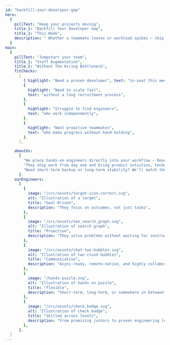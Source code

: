 ```yaml
---
id: "backfill-your-developer-gap"
hero:
  {
    pillText: "Keep your projects moving",
    title_1: "Backfill Your Developer Gap",
    title_2: "This Week",
    description: " Whether a teammate leaves or workload spikes — skip hiring delays. We embed engineers in days who work your hours, use your tools, and take ownership from day one.",
  }
main:
  {
    pillText: "Jumpstart your team",
    title_1: "Staff Augmentation",
    title_2: "Without the Hiring Bottleneck",
    fitChecks:
      [
        { highlight: "Need a proven developer", text: "in-seat this week" },
        {
          highlight: "Need to scale fast",
          text: "without a long recruitment process",
        },
        {
          highlight: "Struggle to find engineers",
          text: "who work independently",
        },
        {
          highlight: "Want proactive teammates",
          text: "who make progress without hand-holding",
        },
      ],

    aboutUs:
      [
        "We place hands-on engineers directly into your workflow — React, TypeScript, Node.js, GraphQL, or whatever your stack needs.",
        "They ship work from day one and bring product intuition, technical depth, and clear communication.",
        "Need short-term backup or long-term stability? We’ll match the right developer to your exact gap and start this week.",
      ],
    ourEngineers:
      [
        {
          image: "/src/assets/target-icon-correct.svg",
          alt: "Illustration of a target",
          title: "Goal-Driven",
          description: "They focus on outcomes, not just tasks",
        },
        {
          image: "/src/assets/seo_search_graph.svg",
          alt: "Illustration of search graph",
          title: "Proactive",
          description: "They solve problems without waiting for instructions",
        },
        {
          image: "/src/assets/chat-two-bubbles.svg",
          alt: "Illustration of two cloud bubbles",
          title: "Communicative",
          description: "Async-ready, remote-native, and highly collaborative",
        },
        {
          image: "/hands-puzzle.svg",
          alt: "Illustration of hands on puzzle",
          title: "Flexible",
          description: "Short-term, long-term, or somewhere in between",
        },
        {
          image: "/src/assets/check_badge.svg",
          alt: "Illustration of check badge",
          title: "Skilled across levels",
          description: "From promising juniors to proven engineering leads",
        },
      ],
  }
---
```

